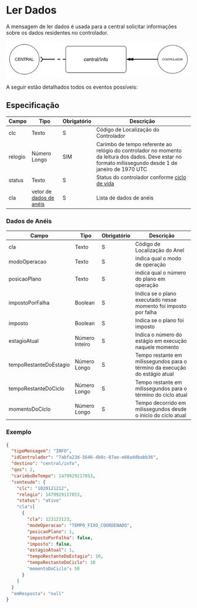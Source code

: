 # Ler Dados
A mensagem de ler dados é usada para a central solicitar informações sobre os dados residentes no controlador.

![CONFIGURACAO_CONTROLADOR_CENTRAL](../../img/ler_dados.png)


A seguir estão detalhados todos os eventos possíveis:

## Especificação
| Campo| Tipo | Obrigatório| Descrição |
| -----|-------|----------- | ----------------------- |
| clc         | Texto      |S| Código de Localização do Controlador|
| relogio      | Número Longo | SIM|  Carimbo de tempo referente ao relógio do controlador no momento da leitura dos dados. Deve estar no formato milissegundo desde 1 de janeiro de 1970 UTC|
| status      | Texto      |S| Status do controlador conforme [ciclo de vida](/protocolos/alto_nivel/ciclo_vida/)   |
| cla| vetor de [dados de anéis](#dados-de-aneis)|S| Lista de dados de anéis|


### Dados de Anéis

| Campo| Tipo | Obrigatório| Descrição |
| ------|------|----------- | ----------------------- |
| cla         | Texto      |S| Código de Localização do Anel|
| modoOperacao| Texto      |S| indica qual o modo de operação|
| posicaoPlano| Texto      |S| indica qual o número do plano em operação|
| impostoPorFalha| Boolean |S| Indica se o plano executado nesse momento foi imposto por falha|
| imposto      | Boolean   |S| Indica se o plano foi imposto|
| estagioAtual| Número Inteiro |S| Indica o número do estágio em execução naquele momento|
| tempoRestanteDoEstagio| Número Longo     |S| Tempo restante em milissegundos para o término da execução do estágio atual |
| tempoRestanteDoCiclo| Número Longo      |S| Tempo restante em milissegundos para o término do ciclo atual|
| momentoDoCiclo| Número Longo      |S| Tempo decorrido em milissegundos desde o início do ciclo atual|

### Exemplo


```JSON
{
  "tipoMensagem": "INFO",
  "idControlador": "7abfa23d-5646-4b8c-87ae-e68addbabb36",
  "destino": "central/info",
  "qos": 2,
  "carimboDeTempo": 1479929117853,
  "conteudo": {
    "clc": "1020121212",
    "relogio": 1479929117853,
    "status": "ativo"
    "cla":[
      {
        "cla": 123123123,
        "modeOperacao": "TEMPO_FIXO_COORDENADO",
        "posicaoPlano": 1,
        "impostoPorFalha": false,
        "imposto": false,
        "estagioAtual": 1,
        "tempoRestanteDoEstagio": 10,
        "tempoRestanteDoCiclo": 10
        "momentoDoCiclo": 50
      }
    ]
  }
  "emResposta": "null"
}
```






